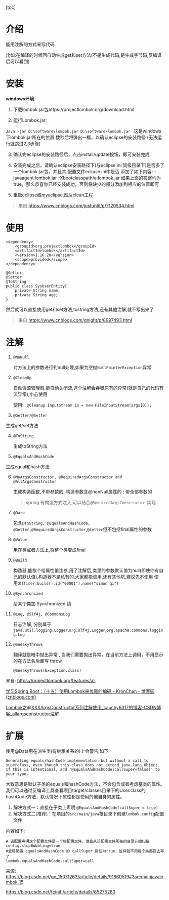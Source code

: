 [toc]
# 介绍
能用注解的方式来写代码.  

比如:在编译的时候回自动生成get和set方法(不是生成代码,是生成字节码,反编译后可以看到)

# 安装
**windows环境**   
1. 下载lombok.jar包https://projectlombok.org/download.html

2. 运行Lombok.jar:   

`Java -jar D:\software\lombok.jar D:\software\lombok.jar `
    这是windows下lombok.jar所在的位置
    数秒后将弹出一框，以确认eclipse的安装路径 (无法运行就跳过2,3步骤)

3. 确认完eclipse的安装路径后，点击install/update按钮，即可安装完成

4. 安装完成之后，请确认eclipse安装路径下(与eclipse.ini 同级目录下)是否多了一个lombok.jar包，并且其
    配置文件eclipse.ini中是否 添加了如下内容: 
   -javaagent:lombok.jar 
   -Xbootclasspath/a:lombok.jar 
    如果上面的答案均为true，那么恭喜你已经安装成功，否则将缺少的部分添加到相应的位置即可 

5. 重启eclipse或myeclipse,然后clean工程

> 来自 <https://www.cnblogs.com/justuntil/p/7120534.html> 


# 使用
```
<dependency>
    <groupId>org.projectlombok</groupId>
    <artifactId>lombok</artifactId>
    <version>1.16.20</version>
    <scope>provided</scope>
</dependency>
```
```
@Getter
@Setter
@ToString
public class SysUserEntity{
	private String name;
	private String age;
}
```
然后就可以直接使用get和set方法,tostring方法,还有其他注解,就不写出来了

> 来自 <https://www.cnblogs.com/qnight/p/8997493.html> 

# 注解
1. `@NoNull`  

   对方法上的参数进行判null处理,如果为空抛`NullPointerException`异常

2. `@CleanUp`   

   自动资源管理器,能自动关闭流,这个注解会吞噬原有的异常(就是自己的代码有流异常),小心使用   
   
   使用: ` @Cleanup InputStream in = new FileInputStream(args[0]);`

3.  `@Getter/@Setter`   

   生成get/set方法

4. `@ToString`   

   生成toString方法

5. `@EqualsAndHashCode`  
   

生成equal和hash方法
      
6. `@NoArgsConstructor, @RequiredArgsConstructor and @AllArgsConstructor`   

      生成构造函数,不带参数的; 构造参数含@nonNull属性的 ; 带全部参数的

      > spring 有构造方式注入,可以结合`@RequiredArgsConstructor `实现

7. `@Date`  

      包含`@ToString, @EqualsAndHashCode, @Getter,@RequiredArgsConstructor`,`@setter`但不包括final属性的参数

8. `@Value`   

      用在类或者方法上,将整个类变成final

9. `@Build`   

      构造器,能挨个给属性值注参,用了注解后,类里的参数默认值为null(即使你有自己的默认值),构造器不是私有的,大家都能调用,还有其他坑,建议先不使用
      使用:`Officer.build().id("00001").name("simon qi")` 

10. `@Synchronized`   

      给某个类加 Synchronized 锁

11. `@Log, @Slf4j, @CommonsLog`   

       日志注解, 分别属于`java.util.logging.Logger`,`org.slf4j.Logger`,`org.apache.commons.logging.Log`

12.  `@SneakyThrows`

       翻译就是暗中抛出异常 , 当我们需要抛出异常，在当前方法上调用，不用显示的在方法名后面写 throw

       `@SneakyThrows(Exception.class)`

来自: https://projectlombok.org/features/all

[学习Spring Boot：（十五）使用Lombok来优雅的编码 - KronChan - 博客园 (cnblogs.com)](https://www.cnblogs.com/qnight/p/8997493.html)

[Lombok之@XXXArgsConstructor系列注解使用_cauchy6317的博客-CSDN博客_allargsconstructor注解](https://blog.csdn.net/cauchy6317/article/details/102579178)


# 扩展
使用@Data用在派生类(有继承关系的)上会警告,如下:  

`Generating equals/hashCode implementation but without a call to superclass, even though this class does not extend java.lang.Object. If this is intentional, add '@EqualsAndHashCode(callSuper=false)' to your type.`

大致意思是默认子类的equals和hashCode方法，不会包含或者考虑基类的属性。我们可以通过反编译工具查看项目target/classes目录下的User.class的hashCode方法，默认情况下属性都是使用的他自身的属性。

1.  解决方式一：直接在子类上声明 `@EqualsAndHashCode(callSuper = true)`
2.  解决方式二[推荐]：在项目的`src/main/java`根目录下创建`lombok.config`配置文件

内容如下:
```
# 该配置声明这个配置文件是一个根配置文件，他会从该配置文件所在的目录开始扫描
config.stopBubbling=true
#全局配置 equalsAndHashCode 的 callSuper 属性为true，这样就不用每个类都要去写了
lombok.equalsAndHashCode.callSuper=call
```
来源: https://blog.csdn.net/qq_15071263/article/details/91660519#3srcmainjavalombok_15   

https://blog.csdn.net/feinifi/article/details/85275280